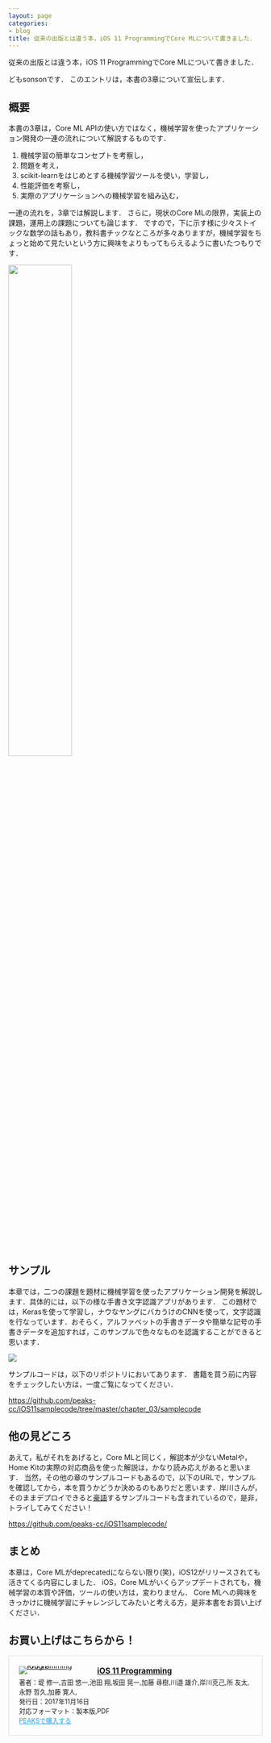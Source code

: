 ```yaml
---
layout: page
categories:
- blog
title: 従来の出版とは違う本，iOS 11 ProgrammingでCore MLについて書きました．
---
```

従来の出版とは違う本，iOS 11 ProgrammingでCore MLについて書きました．

どもsonsonです．
このエントリは，本書の3章について宣伝します．

## 概要

本書の3章は，Core ML APIの使い方ではなく，機械学習を使ったアプリケーション開発の一連の流れについて解説するものです．

1. 機械学習の簡単なコンセプトを考察し，
2. 問題を考え，
3. scikit-learnをはじめとする機械学習ツールを使い，学習し，
4. 性能評価を考察し，
5. 実際のアプリケーションへの機械学習を組み込む，

一連の流れを，3章では解説します．
さらに，現状のCore MLの限界，実装上の課題，運用上の課題についても論じます．
ですので，下に示す様に少々ストイックな数学の話もあり，教科書チックなところが多々ありますが，機械学習をちょっと始めて見たいという方に興味をよりもってもらえるように書いたつもりです．

<img src="https://s3-ap-northeast-1.amazonaws.com/sonson/coremlsample.jpg" width="50%"/>

## サンプル

本章では，二つの課題を題材に機械学習を使ったアプリケーション開発を解説します．具体的には，以下の様な手書き文字認識アプリがあります．
この題材では，Kerasを使って学習し，ナウなヤングにバカうけのCNNを使って，文字認識を行なっています．おそらく，アルファベットの手書きデータや簡単な記号の手書きデータを追加すれば，このサンプルで色々なものを認識することができると思います．

<img src="https://s3-ap-northeast-1.amazonaws.com/sonson/RecChar.gif"/>

サンプルコードは，以下のリポジトリにおいてあります．
書籍を買う前に内容をチェックしたい方は，一度ご覧になってください．

<https://github.com/peaks-cc/iOS11samplecode/tree/master/chapter_03/samplecode>

## 他の見どころ
あえて，私がそれをあげると，Core MLと同じく，解説本が少ないMetalや，Home Kitの実際の対応商品を使った解説は，かなり読み応えがあると思います．
当然，その他の章のサンプルコードもあるので，以下のURLで，サンプルを確認してから，本を買うかどうか決めるのもありだと思います．岸川さんが，そのままデプロイできると[豪語](https://www.youtube.com/watch?v=x7uIGnuFUvg)するサンプルコードも含まれているので，是非，トライしてみてください！

<https://github.com/peaks-cc/iOS11samplecode/>

## まとめ
本章は，Core MLがdeprecatedにならない限り(笑)，iOS12がリリースされても活きてくる内容にしました．
iOS，Core MLがいくらアップデートされても，機械学習の本質や評価，ツールの使い方は，変わりません．
Core MLへの興味をきっかけに機械学習にチャレンジしてみたいと考える方，是非本書をお買い上げください．

## お買い上げはこちらから！

<div class="peaks_widget" style="overflow:hidden; padding:20px; border:1px solid #dedede;"><div class="peaks_widget__image" style="float:left; margin-right:15px; line-height:0;"><a target="_blank" id="purchase" href="https://peaks.cc/sonson_twit/iOS11"><img alt="iOS 11 Programming" style="border:none; max-width:140px;" src="https://s3-ap-northeast-1.amazonaws.com/peaks-images/project002_cover.jpg"></a></div><div class="peaks_widget__info"><p style="margin:0 0 3px 0; font-size:110%; font-weight:bold;"><a target="_blank" id="purchase" href="http://peaks.cc/sonson_twit/iOS11">iOS 11 Programming</a></p><ul style="margin:0; padding:0;"><li style="font-size:90%; list-style:none;"><span>著者：</span><span>堤 修一,</span><span>吉田 悠一,</span><span>池田 翔,</span><span>坂田 晃一,</span><span>加藤 尋樹,</span><span>川邉 雄介,</span><span>岸川克己,</span><span>所 友太,</span><span>永野 哲久,</span><span>加藤 寛人,</span></li><li style="font-size:90%; list-style:none;">発行日：2017年11月16日</li><li style="font-size:90%; list-style:none;">対応フォーマット：製本版,PDF</li><li style="font-size:90%; list-style:none;"><a target="_blank" id="purchase" style="text-decoration:underline; color:#1DA1F2;" href="http://peaks.cc/sonson_twit/iOS11">PEAKSで購入する</a></li></ul></div></div>
